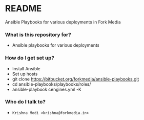 # README #

Ansible Playbooks for various deployments in Fork Media

### What is this repository for? ###

* Ansible playbooks for various deployments

### How do I get set up? ###

* Install Ansible
* Set up hosts
* git clone https://bitbucket.org/forkmedia/ansible-playbooks.git
* cd ansible-playbooks/playbooks/roles/
* ansible-playbook cengines.yml -K

### Who do I talk to? ###

* `Krishna Modi <krishna@forkmedia.in>`